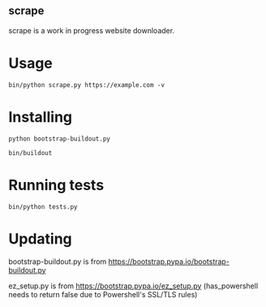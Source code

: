 scrape
------
scrape is a work in progress website downloader.


Usage
=====
```
bin/python scrape.py https://example.com -v
```


Installing
==========
```
python bootstrap-buildout.py
```
```
bin/buildout
```


Running tests
=============
```
bin/python tests.py
```


Updating
========
bootstrap-buildout.py is from https://bootstrap.pypa.io/bootstrap-buildout.py

ez_setup.py is from https://bootstrap.pypa.io/ez_setup.py (has_powershell needs to return false due to Powershell's SSL/TLS rules)

